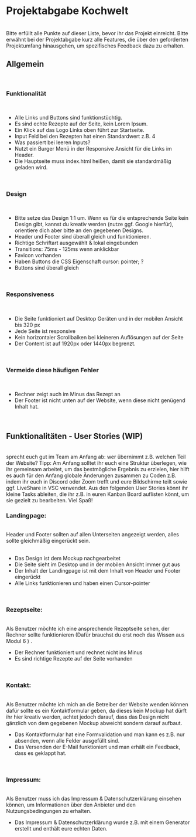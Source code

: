 <!DOCTYPE html>
<html lang="de">
<head>
    <meta charset="UTF-8">
    <meta name="viewport" content="width=device-width, initial-scale=1.0">
    <title>Readme</title>
</head>
<body>
    


<h1>Projektabgabe Kochwelt</h1>
<br>
Bitte erfüllt alle Punkte auf dieser Liste, bevor ihr das Projekt einreicht. 
Bitte erwähnt bei der Projektabgabe kurz alle Features, 
die über den geforderten Projektumfang hinausgehen, um spezifisches Feedback dazu zu erhalten.
<br>
<h2>Allgemein</h2> 
<br>
<h3>Funktionalität</h3>
<br>
	<ul>
	<li>Alle Links und Buttons sind funktionstüchtig.</li>
	<li>Es sind echte Rezepte auf der Seite, kein Lorem Ipsum.</li>
	<li>Ein Klick auf das Logo Links oben führt zur Startseite.</li>
	<li>Input Feld bei den Rezepten hat einen Standardwert z.B. 4</li>
	<li>Was passiert bei leeren Inputs?</li>
	<li>Nutzt ein Burger Menü in der Responsive Ansicht für die Links im Header.</li>
	<li>Die Hauptseite muss index.html heißen, damit sie standardmäßig geladen wird.</li>
	</ul>
<br>
<h3>Design</h3>
<br>
	<ul>
	<li>Bitte setze das Design 1:1 um. Wenn es für die entsprechende Seite kein Design gibt, 
  kannst du kreativ werden (nutze ggf. Google hierfür), orientiere dich aber bitte an den gegebenen Designs.</li>
	<li>Header und Footer sind überall gleich und funktionieren.</li>
	<li>Richtige Schriftart ausgewählt & lokal eingebunden</li>
	<li>Transitions: 75ms - 125ms wenn anklickbar</li>
	<li>Favicon vorhanden</li>
	<li>Haben Buttons die CSS Eigenschaft cursor: pointer; ?</li>
	<li>Buttons sind überall gleich</li>
	</ul>
<br>
<h3>Responsiveness</h3>
<br>
	<ul>
	<li>Die Seite funktioniert auf Desktop Geräten und in der mobilen Ansicht bis 320 px</li>
	<li>Jede Seite ist responsive</li>
	<li>Kein horizontaler Scrollbalken bei kleineren Auflösungen auf der Seite</li>
	<li>Der Content ist  auf 1920px oder 1440px begrenzt.</li>
	</ul>
 <br>
<h3>Vermeide diese häufigen Fehler</h3>
<br>
	<ul>
	<li>Rechner zeigt auch im Minus das Rezept an</li>
	<li>Der Footer ist nicht unten auf der Website, wenn diese nicht genügend Inhalt hat.</li>
	</ul>
<br>
<h2>Funktionalitäten - User Stories (WIP) </h2>
<br>
sprecht euch gut im Team am Anfang ab: wer übernimmt z.B. welchen Teil der Website? Tipp: Am Anfang solltet ihr euch eine Struktur überlegen, wie ihr gemeinsam arbeitet, um das bestmögliche Ergebnis zu erzielen, hier hilft es auch für den Anfang globale Änderungen zusammen zu Coden z.B. indem ihr euch in Discord oder Zoom trefft und eure Bildschirme teilt sowie ggf. LiveShare in VSC verwendet. Aus den folgenden User Stories könnt ihr kleine Tasks ableiten, die ihr z.B. in euren Kanban Board auflisten könnt, um sie gezielt zu bearbeiten. Viel Spaß!
<br>
<h3>Landingpage:</h3> 
<br>
Header und Footer sollten auf allen Unterseiten angezeigt werden, alles sollte gleichmäßig eingerückt sein.
<br><br>
	<ul>
 	<li>Das Design ist dem Mockup nachgearbeitet</li>
	<li>Die Seite sieht im Desktop und in der mobilen Ansicht immer gut aus</li>
	<li>Der Inhalt der Landingpage ist mit dem Inhalt von Header und Footer eingerückt</li>
	<li>Alle Links funktionieren und haben einen Cursor-pointer</li>
	</ul>
<br>
<h3>Rezeptseite:</h3>
<br>
Als Benutzer möchte ich eine ansprechende Rezeptseite sehen, der Rechner sollte funktionieren (Dafür brauchst du erst noch das Wissen aus Modul 6 ) .
<br>
	<ul>
 	<li>Der Rechner funktioniert und rechnet nicht ins Minus</li>
	<li>Es sind richtige Rezepte auf der Seite vorhanden</li>
	</ul>
<br>
<h3>Kontakt:</h3> 
<br>
Als Benutzer möchte ich mich an die Betreiber der Website wenden können dafür sollte es ein Kontaktformular geben, da dieses kein Mockup hat dürft ihr hier kreativ werden, achtet jedoch darauf, dass das Design nicht gänzlich von dem gegebenen Mockup abweicht sondern darauf aufbaut.
<br>
	<ul>
 	<li>Das Kontaktformular hat eine Formvalidation und man kann es z.B. nur absenden, wenn alle Felder ausgefüllt sind.</li>
	<li>Das Versenden der E-Mail funktioniert und man erhält ein Feedback, dass es geklappt hat.</li>
	</ul>
<br>
<h3>Impressum:</h3>
<br>
Als Benutzer muss ich das Impressum & Datenschutzerklärung einsehen können, um Informationen über den Anbieter und den Nutzungsbedingungen zu erhalten.
<br>
	<ul>
 	<li>Das Impressum & Datenschutzerklärung  wurde z.B. mit einem Generator erstellt und enthält eure echten Daten.</li>
  	</ul>

</body>
</html>
